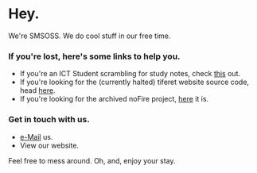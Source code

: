# Hey. #

We're SMSOSS. We do cool stuff in our free time.

### If you're lost, here's some links to help you. ###

- If you're an ICT Student scrambling for study notes, check [this](https://github.com/SMSOSS/ict_notes) out.
- If you're looking for the (currently halted) tiferet website source code, head [here](https://github.com/SMSOSS/tiferet).
- If you're looking for the archived noFire project, [here](https://github.com/SMSOSS/noFire) it is.

### Get in touch with us. ###
- [e-Mail](mailto://sms24069@stmarks.edu.hk) us.
- View our website. 

Feel free to mess around. Oh, and, enjoy your stay.